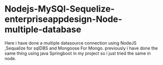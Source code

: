 # Nodejs-MySQl-Sequelize-enterpriseappdesign-Node-multiple-database

Here i have done a multiple datasource connection using NodeJS ,Sequalize for sqlDBS and Mongoose For Mongo.
previously i have done the same thing using java Springboot  in my project so i just tried the same in node.
